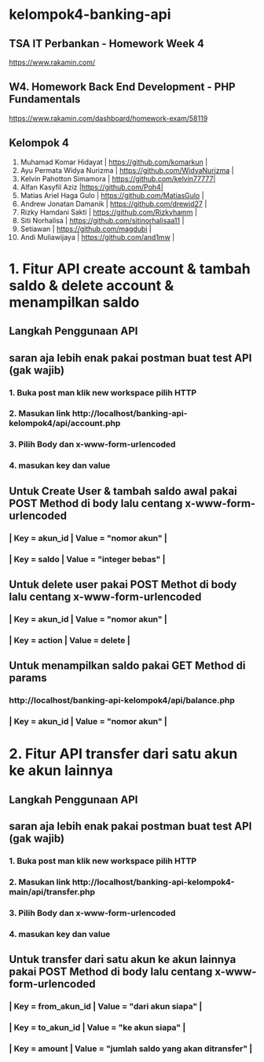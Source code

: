 # kelompok4-banking-api
## TSA IT Perbankan - Homework Week 4
https://www.rakamin.com/

## W4. Homework Back End Development - PHP Fundamentals
https://www.rakamin.com/dashboard/homework-exam/58119

## Kelompok 4
1. Muhamad Komar Hidayat | https://github.com/komarkun |
2. Ayu Permata Widya Nurizma | https://github.com/WidyaNurizma |
3. Kelvin Pahotton Simamora | https://github.com/kelvin77777|
4. Alfan Kasyfil Aziz |https://github.com/Poh4|
5. Matias Ariel Haga Gulo | https://github.com/MatiasGulo |
6. Andrew Jonatan Damanik | https://github.com/drewjd27 |
7. Rizky Hamdani Sakti | https://github.com/Rizkyhamm |
8. Siti Norhalisa | https://github.com/sitinorhalisaa11 |
9. Setiawan | https://github.com/magdubi |
10. Andi Muliawijaya | https://github.com/and1mw |

# 1. Fitur API create account & tambah saldo & delete account & menampilkan saldo
## Langkah Penggunaan API
## saran aja lebih enak pakai postman buat test API (gak wajib)
### 1. Buka post man klik new workspace pilih HTTP
### 2. Masukan link http://localhost/banking-api-kelompok4/api/account.php
### 3. Pilih Body dan x-www-form-urlencoded
### 4.  masukan key dan value

## Untuk Create User & tambah saldo awal pakai POST Method di body lalu centang x-www-form-urlencoded
### |  Key = akun_id |   Value = "nomor akun"      | 
### |  Key = saldo         |   Value = "integer bebas"   | 

## Untuk delete user pakai POST Methot di body lalu centang x-www-form-urlencoded
### |  Key = akun_id |   Value = "nomor akun"      | 
### |  Key = action         |   Value = delete            |

## Untuk menampilkan saldo pakai GET Method di params
### http://localhost/banking-api-kelompok4/api/balance.php
### |  Key = akun_id |   Value = "nomor akun"      |       

# 2. Fitur API transfer dari satu akun ke akun lainnya
## Langkah Penggunaan API
## saran aja lebih enak pakai postman buat test API (gak wajib)
### 1. Buka post man klik new workspace pilih HTTP
### 2. Masukan link http://localhost/banking-api-kelompok4-main/api/transfer.php 
### 3. Pilih Body dan x-www-form-urlencoded
### 4.  masukan key dan value

## Untuk transfer dari satu akun ke akun lainnya pakai POST Method di body lalu centang x-www-form-urlencoded
### |  Key = from_akun_id |   Value = "dari akun siapa"      | 
### |  Key = to_akun_id   |   Value = "ke akun siapa"   | 
### |  Key = amount   |   Value = "jumlah saldo yang akan ditransfer"   | 
